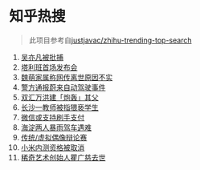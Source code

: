 # 知乎热搜

> 此项目参考自[justjavac/zhihu-trending-top-search](https://github.com/justjavac/zhihu-trending-top-search/blob/main/utils.ts)

<!-- BEGIN -->
  <!-- 最后更新时间:Wed Aug 18 2021 09:10:35 GMT+0000 (Coordinated Universal Time) -->
  1. [吴亦凡被批捕](https://www.zhihu.com/search?q=吴亦凡)
1. [塔利班首场发布会](https://www.zhihu.com/search?q=塔利班)
1. [魏萌家属称网传离世原因不实](https://www.zhihu.com/search?q=魏萌)
1. [警方通报蔚来自动驾驶事件](https://www.zhihu.com/search?q=蔚来)
1. [双汇万洪建「炮轰」其父](https://www.zhihu.com/search?q=双汇)
1. [长沙一教师被指猥亵学生](https://www.zhihu.com/search?q=长郡中学)
1. [微信或支持刷手支付](https://www.zhihu.com/search?q=刷手支付)
1. [海淀两人暴雨驾车遇难](https://www.zhihu.com/search?q=驾车涉水)
1. [传统/虚拟偶像辩论赛](https://www.zhihu.com/search?q=华语辩论世界杯)
1. [小米内测资格被取消](https://www.zhihu.com/search?q=MIUI内测)
1. [稀奇艺术创始人瞿广慈去世](https://www.zhihu.com/search?q=瞿广慈)
  <!-- END -->